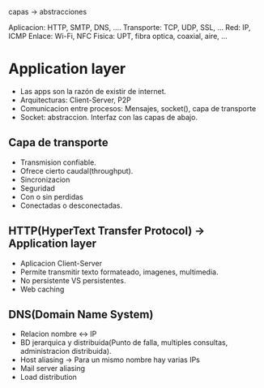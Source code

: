 capas -> abstracciones

Aplicacion: HTTP, SMTP, DNS, ....
Transporte: TCP, UDP, SSL, ...
Red: IP, ICMP
Enlace: Wi-Fi, NFC
Fisica: UPT, fibra optica, coaxial, aire, ...

# Application layer
- Las apps son la razón de existir de internet.
- Arquitecturas: Client-Server, P2P
- Comunicacion entre procesos: Mensajes, socket(), capa de transporte
- Socket: abstraccion. Interfaz con las capas de abajo.

## Capa de transporte
- Transmision confiable.
- Ofrece cierto caudal(throughput).
- Sincronizacion
- Seguridad
- Con o sin perdidas
- Conectadas o desconectadas. 

## HTTP(HyperText Transfer Protocol) -> Application layer
- Aplicacion Client-Server
- Permite transmitir texto formateado, imagenes, multimedia.
- No persistente VS persistentes.
- Web caching 

## DNS(Domain Name System)
- Relacion nombre <-> IP
- BD jerarquica y distribuida(Punto de falla, multiples consultas, administracion distribuida).
- Host aliasing -> Para un mismo nombre hay varias IPs
- Mail server aliasing
- Load distribution   